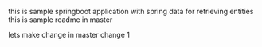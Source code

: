 this is sample springboot application with spring data for retrieving entities 
this is sample readme in master

lets make change in master change 1